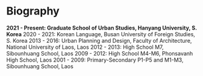 # Biography

**2021 - Present: Graduate School of Urban Studies, Hanyang University, S. Korea**
2020 - 2021: Korean Language, Busan University of Foreign Studies, S. Korea
2013 - 2016: Urban Planning and Design, Faculty of Architecture, National University of Laos, Laos
2012 - 2013: High School M7, Sibounhuang School, Laos
2009 - 2012: High School M4-M6, Phonsavanh High School, Laos
2001 - 2009: Primary-Secondary P1-P5 and M1-M3, Sibounhuang School, Laos
